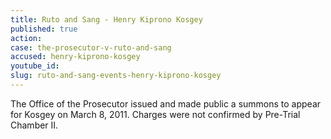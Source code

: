 ```yaml
---
title: Ruto and Sang - Henry Kiprono Kosgey
published: true
action:
case: the-prosecutor-v-ruto-and-sang
accused: henry-kiprono-kosgey
youtube_id:
slug: ruto-and-sang-events-henry-kiprono-kosgey
---
```



The Office of the Prosecutor issued and made public a summons to appear for Kosgey on March 8, 2011. Charges were not confirmed by Pre-Trial Chamber II.